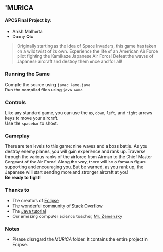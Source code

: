 'MURICA
-------
#### APCS Final Project by:
- Anish Malhorta
- Danny Qiu

> Originally starting as the idea of Space Invaders, this game has taken on a wild twist of its own. Experience the life of an American Air Force pilot fighting the Kamikaze Japanese Air Force! Defeat the waves of Japanese aircraft and destroy them once and for all!

### Running the Game
Compile the source using `javac Game.java`  
Run the compiled files using `java Game`

### Controls
Like any standard game, you can use the `up`, `down`, `left`, and `right` arrows keys to move your aircraft.  
Use the `spacebar` to shoot.

### Gameplay
There are ten levels to this game: nine waves and a boss battle. As you destroy enemy planes, you will gain experience and rank up. Traverse through the various ranks of the airforce from Airman to the Chief Master Sergeant of the Air Force! Along the way, there will be a famous figure supporting and encouraging you. But be warned, as you rank up, the Japanese will start sending more and stronger aircraft at you!  
**Be ready to fight!**

### Thanks to
- The creators of [Eclipse](http://www.eclipse.org)
- The wonderful community of [Stack Overflow](http://stackoverflow.com)
- The [Java tutorial](http://docs.oracle.com/javase/tutorial/)
- Our amazing computer science teacher, [Mr. Zamansky](http://cestlaz.github.io)

### Notes
- Please disregard the *MURICA* folder. It contains the entire project in Eclipse.
